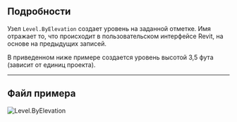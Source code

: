 ## Подробности
Узел `Level.ByElevation` создает уровень на заданной отметке. Имя отражает то, что происходит в пользовательском интерфейсе Revit, на основе на предыдущих записей.

В приведенном ниже примере создается уровень высотой 3,5 фута (зависит от единиц проекта).
___
## Файл примера

![Level.ByElevation](./Revit.Elements.Level.ByElevation_img.jpg)
